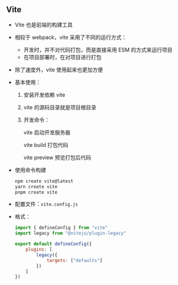 ## Vite

-   Vite 也是前端的构建工具

-   相较于 webpack，vite 采用了不同的运行方式：

    -   开发时，并不对代码打包，而是直接采用 ESM 的方式来运行项目
    -   在项目部署时，在对项目进行打包

-   除了速度外，vite 使用起来也更加方便

-   基本使用：

    1. 安装开发依赖 vite

    2. vite 的源码目录就是项目根目录

    3. 开发命令：

        vite 启动开发服务器

        vite build 打包代码

        vite preview 预览打包后代码

-   使用命令构建

    ```bash
    npm create vite@latest
    yarn create vite
    pnpm create vite
    ```

-   配置文件：`vite.config.js`

-   格式：

    ```javascript
    import { defineConfig } from "vite"
    import legacy from "@vitejs/plugin-legacy"

    export default defineConfig({
        plugins: [
            legacy({
                targets: ["defaults"]
            })
        ]
    })